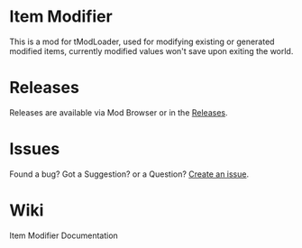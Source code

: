 # Item Modifier
This is a mod for tModLoader, used for modifying existing or generated modified items, currently modified values won't save upon exiting the world.

# Releases
Releases are available via Mod Browser or in the [Releases](https://github.com/KryptonIon/ItemModifier/releases).

# Issues
Found a bug? Got a Suggestion? or a Question? [Create an issue](https://github.com/KryptonIon/ItemModifier/issues).

# Wiki
Item Modifier Documentation